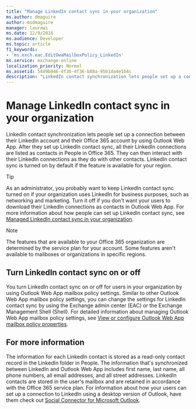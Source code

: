```yaml
---
title: "Manage LinkedIn contact sync in your organization"
ms.author: dmaguire
author: msdmaguire
manager: laurawi
ms.date: 12/9/2016
ms.audience: Developer
ms.topic: article
f1_keywords:
- 'ms.exch.eac.EditOwaMailboxPolicy_LinkedIn'
ms.service: exchange-online
localization_priority: Normal
ms.assetid: 54d9b046-4f36-4f36-b88a-95b1da4e1b4c
description: "LinkedIn contact synchronization lets people set up a connection between their LinkedIn account and their Office 365 account by using Outlook Web App. After they set up LinkedIn contact sync, all their LinkedIn connections are listed as contacts in People in Office 365. They can then interact with their LinkedIn connections as they do with other contacts. LinkedIn contact sync is turned on by default if the feature is available for your region."
---
```


# Manage LinkedIn contact sync in your organization

LinkedIn contact synchronization lets people set up a connection between their LinkedIn account and their Office 365 account by using Outlook Web App. After they set up LinkedIn contact sync, all their LinkedIn connections are listed as contacts in People in Office 365. They can then interact with their LinkedIn connections as they do with other contacts. LinkedIn contact sync is turned on by default if the feature is available for your region. 
  
> [!TIP]
> As an administrator, you probably want to keep LinkedIn contact sync turned on if your organization uses LinkedIn for business purposes, such as networking and marketing. Turn it off if you don't want your users to download their LinkedIn connections as contacts in Outlook Web App. For more information about how people can set up LinkedIn contact sync, see [Managed LinkedIn contact sync in your organization](https://support.office.com/article/Manage-LinkedIn-contact-sync-in-your-organization-8097C125-8628-4453-8138-BAEC6438863F). 
  
> [!NOTE]
> The features that are available to your Office 365 organization are determined by the service plan for your account. Some features aren't available to mailboxes or organizations in specific regions. 
  
## Turn LinkedIn contact sync on or off

You turn LinkedIn contact sync on or off for users in your organization by using Outlook Web App mailbox policy settings. Similar to other Outlook Web App mailbox policy settings, you can change the settings for LinkedIn contact sync by using the Exchange admin center (EAC) or the Exchange Management Shell (Shell). For detailed information about managing Outlook Web App mailbox policy settings, see [View or configure Outlook Web App mailbox policy properties](../clients-and-mobile-in-exchange-online/outlook-on-the-web/configure-outlook-web-app-mailbox-policy-properties.md). 
  
## For more information

The information for each LinkedIn contact is stored as a read-only contact record in the LinkedIn folder in People. The information that's synchronized between LinkedIn and Outlook Web App includes first name, last name, all phone numbers, all email addresses, and all street addresses. LinkedIn contacts are stored in the user's mailbox and are retained in accordance with the Office 365 service plan. For information about how your users can set up a connection to LinkedIn using a desktop version of Outlook, have them check out [Social Connector for Microsoft Outlook](https://go.microsoft.com/fwlink/?LinkId=280216).
  

